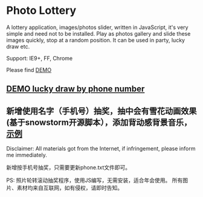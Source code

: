 Photo Lottery
=========================================
A lottery application, images/photos slider, written in JavaScript, it's very simple and need not to be installed. Play as photos gallery and slide these images quickly, stop at a random position. It can be used  in party, lucky draw etc.

Support: IE9+, FF, Chrome


Please find [DEMO](http://newghost.github.com/js-lottery/lottery.html)

[DEMO lucky draw by phone number](http://newghost.github.com/js-lottery/lottery_phone.html)
-----------------------------------------


新增使用名字（手机号）抽奖，抽中会有雪花动画效果(基于snowstorm开源脚本），添加背动感背景音乐，[示例](http://newghost.github.com/js-lottery/lottery_phone.html)
-----------------------------------------


Disclaimer: All materials got from the Internet, if infringement, please inform me immediately.

新增按手机号抽奖，只需要更新phone.txt文件即可。


PS: 照片轮转滚动抽奖程序，使用JS编写，无需安装，适合年会使用。 所有图片、素材均来自互联网，如有侵权，请即时告知。